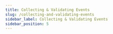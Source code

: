 ```yaml
---
title: Collecting & Validating Events
slug: /collecting-and-validating-events
sidebar_label: Collecting & Validating Events
sidebar_position: 5
---
```

